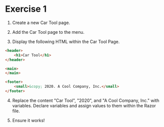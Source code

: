 # Exercise 1

1. Create a new Car Tool page.

2. Add the Car Tool page to the menu.

3. Display the following HTML within the Car Tool Page.

```html
<header>
    <h1>Car Tool</h1>
</header>

<main>
</main>

<footer>
    <small>&copy; 2020. A Cool Company, Inc.</small>
</footer>
```

4. Replace the content "Car Tool", "2020", and "A Cool Company, Inc." with variables. Declare variables and assign values to them within the Razor file.

5. Ensure it works! 
